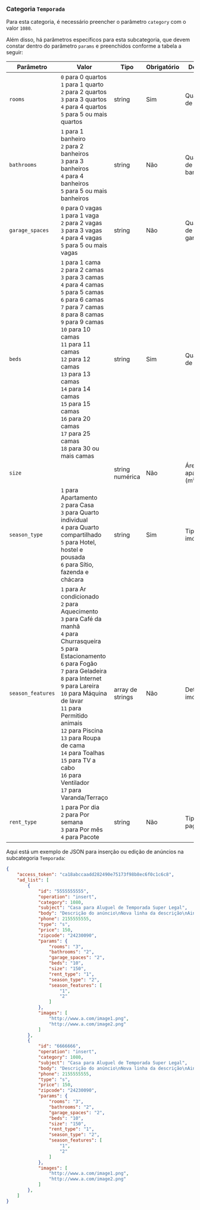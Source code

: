 ### Categoria `Temporada`

Para esta categoria, é necessário preencher o parâmetro `category` com o valor `1080`.

Além disso, há parâmetros específicos para esta subcategoria, que devem constar dentro do parâmetro `params` e preenchidos conforme a tabela a seguir:


| Parâmetro | Valor | Tipo | Obrigatório | Descrição |
|------------------|--------------------------------------------------------------------------------------------------------------------------------------------------------------------------------------------------------------------------------------------------------------------------------------------------------------------------------------------------------------------------------------------------------------------------------------------------------------------------------------------------------------------------------------------------------------------------------------------------------------------------------------------------------------------------------------------------------------------------------------------------------------------------------------------------------------------------------------------------------------------------------------------------------------------------------------------------------------------------------------------------------------------------------------------------------------------------------|------------------|-------------|----------------------------|
| `rooms` | `0` para 0 quartos<br> `1` para 1 quarto<br> `2` para 2 quartos<br> `3` para 3 quartos<br> `4` para 4 quartos<br> `5` para 5 ou mais quartos<br> | string | Sim | Quantidade de quartos |
| `bathrooms` | `1` para 1 banheiro<br> `2` para 2 banheiros<br> `3` para 3 banheiros<br> `4` para 4 banheiros<br> `5` para 5 ou mais banheiros<br> | string | Não | Quantidade de banheiros |
| `garage_spaces` | `0` para 0 vagas<br> `1` para 1 vaga<br> `2` para 2 vagas<br> `3` para 3 vagas<br> `4` para 4 vagas<br> `5` para 5 ou mais vagas<br> | string | Não | Quantidade de vagas de garagem |
| `beds` | `1` para 1 cama<br> `2` para 2 camas<br> `3` para 3 camas<br> `4` para 4 camas<br> `5` para 5 camas<br> `6` para 6 camas<br>`7` para 7 camas<br>`8` para 8 camas<br>`9` para 9 camas<br>`10` para 10 camas<br>`11` para 11 camas<br>`12` para 12 camas<br>`13` para 13 camas<br>`14` para 14 camas<br>`15` para 15 camas<br>`16` para 20 camas<br>`17` para 25 camas<br>`18` para 30 ou mais camas | string | Sim | Quantidade de camas |
| `size` |  | string numérica | Não | Área do apartamento (m²) |
| `season_type` | `1` para Apartamento<br> `2` para Casa<br> `3` para Quarto individual<br> `4` para Quarto compartilhado<br> `5` para Hotel, hostel e pousada<br>`6` para Sítio, fazenda e chácara | string | Sim | Tipo de imóvel |
| `season_features` | `1` para Ar condicionado<br> `2` para Aquecimento<br> `3` para Café da manhã<br> `4` para Churrasqueira<br> `5` para Estacionamento<br> `6` para Fogão<br> `7` para Geladeira<br> `8` para Internet<br> `9` para Lareira<br> `10` para Máquina de lavar<br> `11` para Permitido animais<br> `12` para Piscina<br> `13` para Roupa de cama<br> `14` para Toalhas<br> `15` para TV a cabo<br> `16` para Ventilador<br> `17` para Varanda/Terraço | array de strings | Não | Detalhes do imóvel |
| `rent_type` | `1` para Por dia<br> `2` para Por semana<br> `3` para Por mês<br> `4` para Pacote | string | Não | Tipo de pagamento |

Aqui está um exemplo de JSON para inserção ou edição de anúncios na subcategoria `Temporada`:

```json
{
    "access_token": "ca18abccaadd282490e75173f98b8ec6f0c1c6c8",
    "ad_list": [
        {
            "id": "5555555555",
            "operation": "insert",
            "category": 1080,
            "subject": "Casa para Aluguel de Temporada Super Legal",
            "body": "Descrição do anúncio\nNova linha da descrição\nAinda outra linha da descrição",
            "phone": 2155555555,
            "type": "s",
            "price": 150,
            "zipcode": "24230090",
            "params": {
                "rooms": "3",
                "bathrooms": "2",
                "garage_spaces": "2",
                "beds": "10",
                "size": "150",
                "rent_type": "1",
                "season_type": "2",
                "season_features": [
                    "1",
                    "2"
                ]
            },
            "images": [
                "http://www.a.com/image1.png",
                "http://www.a.com/image2.png"
            ]
        },
        {
            "id": "6666666",
            "operation": "insert",
            "category": 1080,
            "subject": "Casa para Aluguel de Temporada Super Legal",
            "body": "Descrição do anúncio\nNova linha da descrição\nAinda outra linha da descrição",
            "phone": 2155555555,
            "type": "s",
            "price": 150,
            "zipcode": "24230090",
            "params": {
                "rooms": "3",
                "bathrooms": "2",
                "garage_spaces": "2",
                "beds": "10",
                "size": "150",
                "rent_type": "1",
                "season_type": "2",
                "season_features": [
                    "1",
                    "2"
                ]
            },
            "images": [
                "http://www.a.com/image1.png",
                "http://www.a.com/image2.png"
            ]
        },
    ]
}
```